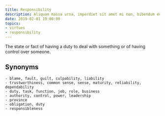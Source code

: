 ```yaml
---
title: Responsibility
description: Aliquam massa urna, imperdiet sit amet mi non, bibendum euismod est.
date: 2019-02-01 19:00:00
topics: 
- virtues
- responsibility
---
```


The state or fact of having a duty to deal with something or of having control over someone.

## Synonyms
	- blame, fault, guilt, culpability, liability
	- trustworthiness, common sense, sense, maturity, reliability, dependability
	- duty, task, function, job, role, business
	- authority, control, power, leadership
	- province
	- obligation, duty
	- responsibleness
